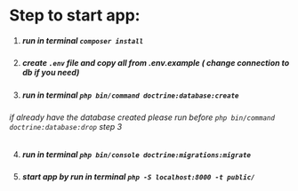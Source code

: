 # Step to start app: 

1. ##### run in terminal `composer install`
2. ##### create `.env` file and copy all from .env.example ( change connection to db if you need)
3. ##### run in terminal `php bin/command doctrine:database:create `
###### if already have the database created please run before `php bin/command doctrine:database:drop` step 3
4. ##### run in terminal `php bin/console doctrine:migrations:migrate`
5. ##### start app by run in terminal `php -S localhost:8000 -t public/`